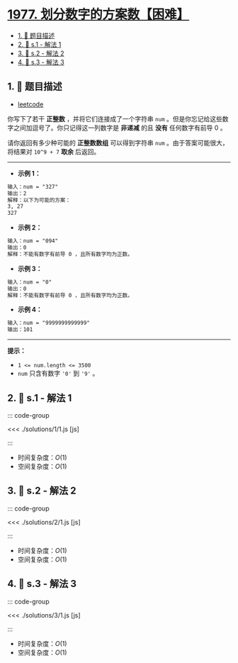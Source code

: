 # [1977. 划分数字的方案数【困难】](https://github.com/tnotesjs/TNotes.leetcode/tree/main/notes/1977.%20%E5%88%92%E5%88%86%E6%95%B0%E5%AD%97%E7%9A%84%E6%96%B9%E6%A1%88%E6%95%B0%E3%80%90%E5%9B%B0%E9%9A%BE%E3%80%91)

<!-- region:toc -->

- [1. 📝 题目描述](#1--题目描述)
- [2. 🎯 s.1 - 解法 1](#2--s1---解法-1)
- [3. 🎯 s.2 - 解法 2](#3--s2---解法-2)
- [4. 🎯 s.3 - 解法 3](#4--s3---解法-3)

<!-- endregion:toc -->

## 1. 📝 题目描述

- [leetcode](https://leetcode.cn/problems/number-of-ways-to-separate-numbers/)

你写下了若干 **正整数** ，并将它们连接成了一个字符串 `num` 。但是你忘记给这些数字之间加逗号了。你只记得这一列数字是 **非递减** 的且 **没有** 任何数字有前导 0 。

请你返回有多少种可能的 **正整数数组** 可以得到字符串 `num` 。由于答案可能很大，将结果对 `10^9 + 7` **取余** 后返回。

---

- **示例 1：**

```txt
输入：num = "327"
输出：2
解释：以下为可能的方案：
3, 27
327
```

- **示例 2：**

```txt
输入：num = "094"
输出：0
解释：不能有数字有前导 0 ，且所有数字均为正数。
```

- **示例 3：**

```txt
输入：num = "0"
输出：0
解释：不能有数字有前导 0 ，且所有数字均为正数。
```

- **示例 4：**

```txt
输入：num = "9999999999999"
输出：101
```

---

**提示：**

- `1 <= num.length <= 3500`
- `num` 只含有数字 `'0'` 到 `'9'` 。

## 2. 🎯 s.1 - 解法 1

::: code-group

<<< ./solutions/1/1.js [js]

:::

- 时间复杂度：$O(1)$
- 空间复杂度：$O(1)$

## 3. 🎯 s.2 - 解法 2

::: code-group

<<< ./solutions/2/1.js [js]

:::

- 时间复杂度：$O(1)$
- 空间复杂度：$O(1)$

## 4. 🎯 s.3 - 解法 3

::: code-group

<<< ./solutions/3/1.js [js]

:::

- 时间复杂度：$O(1)$
- 空间复杂度：$O(1)$
